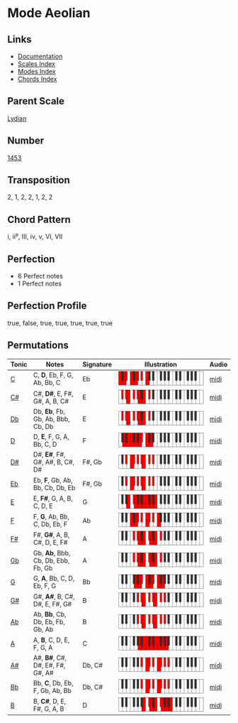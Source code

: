 # Mode Aeolian

## Links

- [Documentation](README.md)
- [Scales Index](Scales.md)
- [Modes Index](Modes.md)
- [Chords Index](Chords.md)

## Parent Scale

[Lydian](ScaleLydian.md)

## Number

[1453](https://ianring.com/musictheory/scales/1453)

## Transposition

2, 1, 2, 2, 1, 2, 2

## Chord Pattern

i, ii⁰, III, iv, v, VI, VII

## Perfection

- 6 Perfect notes
- 1 Perfect notes

## Perfection Profile

true, false, true, true, true, true, true

## Permutations

| Tonic | Notes | Signature | Illustration | Audio |
|-------|-------|-----------|--------------|-------|
| [C](ModeCNaturalAeolian.md) | C, **D**, Eb, F, G, Ab, Bb, C | Eb | ![CNaturalAeolian](ModeCNaturalAeolian.png) | [midi](https://github.com/edipermadi/music/blob/main/docs/ModeCNaturalAeolian.mid?raw=true) |
| [C#](ModeCSharpAeolian.md) | C#, **D#**, E, F#, G#, A, B, C# | E | ![CSharpAeolian](ModeCSharpAeolian.png) | [midi](https://github.com/edipermadi/music/blob/main/docs/ModeCSharpAeolian.mid?raw=true) |
| [Db](ModeDFlatAeolian.md) | Db, **Eb**, Fb, Gb, Ab, Bbb, Cb, Db | E | ![DFlatAeolian](ModeDFlatAeolian.png) | [midi](https://github.com/edipermadi/music/blob/main/docs/ModeDFlatAeolian.mid?raw=true) |
| [D](ModeDNaturalAeolian.md) | D, **E**, F, G, A, Bb, C, D | F | ![DNaturalAeolian](ModeDNaturalAeolian.png) | [midi](https://github.com/edipermadi/music/blob/main/docs/ModeDNaturalAeolian.mid?raw=true) |
| [D#](ModeDSharpAeolian.md) | D#, **E#**, F#, G#, A#, B, C#, D# | F#, Gb | ![DSharpAeolian](ModeDSharpAeolian.png) | [midi](https://github.com/edipermadi/music/blob/main/docs/ModeDSharpAeolian.mid?raw=true) |
| [Eb](ModeEFlatAeolian.md) | Eb, **F**, Gb, Ab, Bb, Cb, Db, Eb | F#, Gb | ![EFlatAeolian](ModeEFlatAeolian.png) | [midi](https://github.com/edipermadi/music/blob/main/docs/ModeEFlatAeolian.mid?raw=true) |
| [E](ModeENaturalAeolian.md) | E, **F#**, G, A, B, C, D, E | G | ![ENaturalAeolian](ModeENaturalAeolian.png) | [midi](https://github.com/edipermadi/music/blob/main/docs/ModeENaturalAeolian.mid?raw=true) |
| [F](ModeFNaturalAeolian.md) | F, **G**, Ab, Bb, C, Db, Eb, F | Ab | ![FNaturalAeolian](ModeFNaturalAeolian.png) | [midi](https://github.com/edipermadi/music/blob/main/docs/ModeFNaturalAeolian.mid?raw=true) |
| [F#](ModeFSharpAeolian.md) | F#, **G#**, A, B, C#, D, E, F# | A | ![FSharpAeolian](ModeFSharpAeolian.png) | [midi](https://github.com/edipermadi/music/blob/main/docs/ModeFSharpAeolian.mid?raw=true) |
| [Gb](ModeGFlatAeolian.md) | Gb, **Ab**, Bbb, Cb, Db, Ebb, Fb, Gb | A | ![GFlatAeolian](ModeGFlatAeolian.png) | [midi](https://github.com/edipermadi/music/blob/main/docs/ModeGFlatAeolian.mid?raw=true) |
| [G](ModeGNaturalAeolian.md) | G, **A**, Bb, C, D, Eb, F, G | Bb | ![GNaturalAeolian](ModeGNaturalAeolian.png) | [midi](https://github.com/edipermadi/music/blob/main/docs/ModeGNaturalAeolian.mid?raw=true) |
| [G#](ModeGSharpAeolian.md) | G#, **A#**, B, C#, D#, E, F#, G# | B | ![GSharpAeolian](ModeGSharpAeolian.png) | [midi](https://github.com/edipermadi/music/blob/main/docs/ModeGSharpAeolian.mid?raw=true) |
| [Ab](ModeAFlatAeolian.md) | Ab, **Bb**, Cb, Db, Eb, Fb, Gb, Ab | B | ![AFlatAeolian](ModeAFlatAeolian.png) | [midi](https://github.com/edipermadi/music/blob/main/docs/ModeAFlatAeolian.mid?raw=true) |
| [A](ModeANaturalAeolian.md) | A, **B**, C, D, E, F, G, A | C | ![ANaturalAeolian](ModeANaturalAeolian.png) | [midi](https://github.com/edipermadi/music/blob/main/docs/ModeANaturalAeolian.mid?raw=true) |
| [A#](ModeASharpAeolian.md) | A#, **B#**, C#, D#, E#, F#, G#, A# | Db, C# | ![ASharpAeolian](ModeASharpAeolian.png) | [midi](https://github.com/edipermadi/music/blob/main/docs/ModeASharpAeolian.mid?raw=true) |
| [Bb](ModeBFlatAeolian.md) | Bb, **C**, Db, Eb, F, Gb, Ab, Bb | Db, C# | ![BFlatAeolian](ModeBFlatAeolian.png) | [midi](https://github.com/edipermadi/music/blob/main/docs/ModeBFlatAeolian.mid?raw=true) |
| [B](ModeBNaturalAeolian.md) | B, **C#**, D, E, F#, G, A, B | D | ![BNaturalAeolian](ModeBNaturalAeolian.png) | [midi](https://github.com/edipermadi/music/blob/main/docs/ModeBNaturalAeolian.mid?raw=true) |
